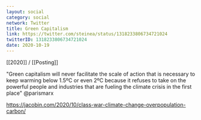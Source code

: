 ```yaml
---
layout: social
category: social
network: Twitter
title: Green Capitalism
link: https://twitter.com/steinea/status/1318233806734721024
twitterID: 1318233806734721024
date: 2020-10-19
---
```


[[2020]] / [[Posting]]

"Green capitalism will never facilitate the scale of action that is necessary to keep warming below 1.5ºC or even 2ºC because it refuses to take on the powerful people and industries that are fueling the climate crisis in the first place" @parismarx

<https://jacobin.com/2020/10/class-war-climate-change-overpopulation-carbon/>
